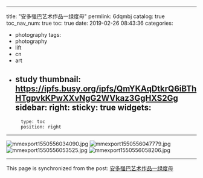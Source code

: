 
---
title: "安多强巴艺术作品一绿度母"
permlink: 6dqmbj
catalog: true
toc_nav_num: true
toc: true
date: 2019-02-26 08:43:36
categories:
- photography
tags:
- photography
- lift
- cn
- art
- study
thumbnail: https://ipfs.busy.org/ipfs/QmYKAqDtkrQ6iBThHTgpvkKPwXXvNgG2WVkaz3GgHXS2Gg
sidebar:
    right:
        sticky: true
widgets:
    -
        type: toc
        position: right
---


![mmexport1550556034090.jpg](https://ipfs.busy.org/ipfs/QmYKAqDtkrQ6iBThHTgpvkKPwXXvNgG2WVkaz3GgHXS2Gg)
![mmexport1550556047779.jpg](https://ipfs.busy.org/ipfs/QmcyudDCGZpY8JeQttEwMN5aPGfRw1VtvEU5Pj9uGr5dyX)
![mmexport1550556053525.jpg](https://ipfs.busy.org/ipfs/Qme39TtFoDqoETjXBTriJSioJi4dEMHNue68trhaZ5REc9)
![mmexport1550556058206.jpg](https://ipfs.busy.org/ipfs/QmZSc3KR3JZ4LsgVwQFTMd6QnQtmKKAfaueVY5hGAXsc1j)


- - -

This page is synchronized from the post: [安多强巴艺术作品一绿度母](https://steemit.com/@andrewma/6dqmbj)
